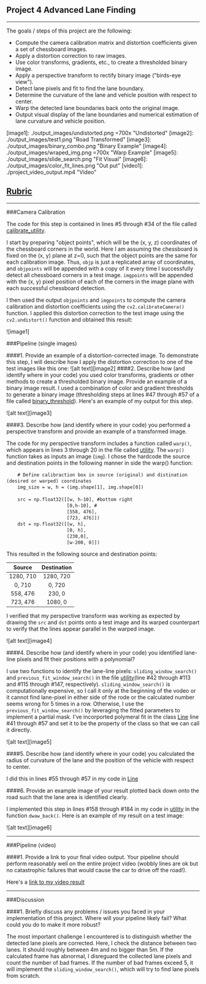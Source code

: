 ## Project 4 Advanced Lane Finding

---


The goals / steps of this project are the following:

* Compute the camera calibration matrix and distortion coefficients given a set of chessboard images.
* Apply a distortion correction to raw images.
* Use color transforms, gradients, etc., to create a thresholded binary image.
* Apply a perspective transform to rectify binary image ("birds-eye view").
* Detect lane pixels and fit to find the lane boundary.
* Determine the curvature of the lane and vehicle position with respect to center.
* Warp the detected lane boundaries back onto the original image.
* Output visual display of the lane boundaries and numerical estimation of lane curvature and vehicle position.

[//]: # (Image References)

[image1]: ./output_images/undistorted.png =700x "Undistorted"
[image2]: ./output_images/test1.png "Road Transformed"
[image3]: ./output_images/binary_combo.png "Binary Example"
[image4]: ./output_images/wraped_img.png =700x "Warp Example"
[image5]: ./output_images/slide_search.png "Fit Visual"
[image6]: ./output_images/color_fit_lines.png "Out put"
[video1]: ./project_video_output.mp4 "Video"

## [Rubric](https://review.udacity.com/#!/rubrics/571/view) 

---

###Camera Calibration

The code for this step is contained in lines #5 through #34 of the file called [calibrate_utility](calibrate_utility.py).  

I start by preparing "object points", which will be the (x, y, z) coordinates of the chessboard corners in the world. Here I am assuming the chessboard is fixed on the (x, y) plane at z=0, such that the object points are the same for each calibration image.  Thus, `objp` is just a replicated array of coordinates, and `objpoints` will be appended with a copy of it every time I successfully detect all chessboard corners in a test image.  `imgpoints` will be appended with the (x, y) pixel position of each of the corners in the image plane with each successful chessboard detection.  

I then used the output `objpoints` and `imgpoints` to compute the camera calibration and distortion coefficients using the `cv2.calibrateCamera()` function.  I applied this distortion correction to the test image using the `cv2.undistort()` function and obtained this result: 

![image1]

###Pipeline (single images)

####1. Provide an example of a distortion-corrected image.
To demonstrate this step, I will describe how I apply the distortion correction to one of the test images like this one:
![alt text][image2]
####2. Describe how (and identify where in your code) you used color transforms, gradients or other methods to create a thresholded binary image.  Provide an example of a binary image result.
I used a combination of color and gradient thresholds to generate a binary image (thresholding steps at lines #47 through #57 of a file called [binary_threshold](binary_threshold.py)).  Here's an example of my output for this step. 

![alt text][image3]

####3. Describe how (and identify where in your code) you performed a perspective transform and provide an example of a transformed image.

The code for my perspective transform includes a function called `warp()`, which appears in lines 3 through 20 in the file called [utility](utility.py).  The `warp()` function takes as inputs an image (`img`).  I chose the hardcode the source and destination points in the following manner in side the warp() function:

```
    # Define calibraction box in source (original) and distination (desired or warped) coordinates
    img_size = w, h = (img.shape[1], img.shape[0])
    
    src = np.float32([[w, h-10], #bottom right
                      [0,h-10], # 
                      [558, 476],
                      [723, 476]])
    dst = np.float32([[w, h],
                      [0, h],
                      [230,0],
                      [w-200, 0]])

```
This resulted in the following source and destination points:


| Source        | Destination   | 
|:-------------:|:-------------:| 
| 1280, 710     | 1280, 720     | 
| 0, 710        | 0, 720        |
| 558, 476      | 230, 0        |
| 723, 476      | 1080, 0       |



I verified that my perspective transform was working as expected by drawing the `src` and `dst` points onto a test image and its warped counterpart to verify that the lines appear parallel in the warped image.

![alt text][image4]

####4. Describe how (and identify where in your code) you identified lane-line pixels and fit their positions with a polynomial?

I use two functions to identify the lane-line pixels: `sliding_window_search()` and `previous_fit_window_search()` in the file [utility](utility.py)(line #42 through #113 and #115 through #147, respectively). `sliding_window_search()` is computationally expensive, so I call it only at the beginning of the vodeo or it cannot find lane-pixel in either side of the rode or the calculated number seems wrong for 5 times in a row. Otherwise, I use the `previous_fit_window_search()` by leveraging the fitted parameters to implement a partial mask.
I've incorported polymeral fit in the class [Line](Line.py) line #41 through #57 and set it to be the property of the class so that we can call it directly.

![alt text][image5]

####5. Describe how (and identify where in your code) you calculated the radius of curvature of the lane and the position of the vehicle with respect to center.

I did this in lines #55 through #57 in my code in [Line](Line.py)

####6. Provide an example image of your result plotted back down onto the road such that the lane area is identified clearly.

I implemented this step in lines #158 through #184 in my code in [utility](utility.py) in the function `dwaw_back()`.  Here is an example of my result on a test image:

![alt text][image6]

---

###Pipeline (video)

####1. Provide a link to your final video output.  Your pipeline should perform reasonably well on the entire project video (wobbly lines are ok but no catastrophic failures that would cause the car to drive off the road!).

Here's a [link to my video result](./project_video_output.mp4)

---

###Discussion

####1. Briefly discuss any problems / issues you faced in your implementation of this project.  Where will your pipeline likely fail?  What could you do to make it more robust?

The most important challenge I encountered is to distinguish whether the detected lane pixels are corrected. Here, I check the distance between two lanes. It should roughly between 4m and no bigger than 5m. If the calculated frame has abnormal, I disreguard the collected lane pixels and count the number of bad frames. If the number of bad frames exceed 5, it will implement the `sliding_window_search()`, which will try to find lane pixels from scratch.

